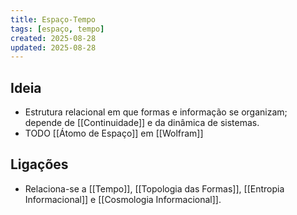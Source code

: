 ```yaml
---
title: Espaço-Tempo
tags: [espaço, tempo]
created: 2025-08-28
updated: 2025-08-28
---
```


## Ideia
- Estrutura relacional em que formas e informação se organizam; depende de [[Continuidade]] e da dinâmica de sistemas.
- TODO [[Átomo de Espaço]] em [[Wolfram]]

## Ligações
- Relaciona-se a [[Tempo]], [[Topologia das Formas]], [[Entropia Informacional]] e [[Cosmologia Informacional]].
